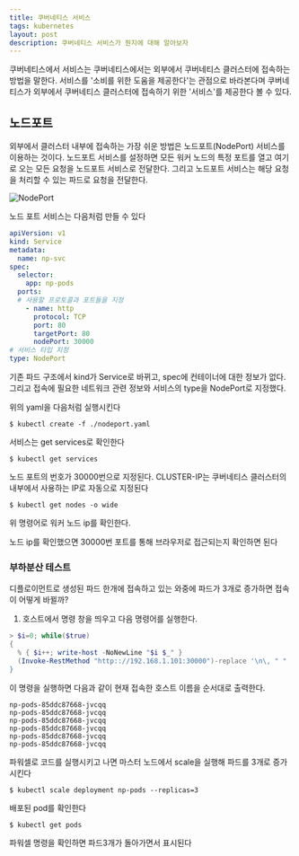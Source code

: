 ```yaml
---
title: 쿠버네티스 서비스
tags: kubernetes
layout: post
description: 쿠버네티스 서비스가 뭔지에 대해 알아보자
---
```


쿠버네티스에서 서비스는 쿠버네티스에서는 외부에서 쿠버네티스 클러스터에 접속하는 방법을 말한다. 서비스를 '소비를 위한 도움을 제공한다'는 관점으로 바라본다며 쿠버네티스가 외부에서 쿠버네티스 클러스터에 접속하기 위한 '서비스'를 제공한다 볼 수 있다.

## 노드포트

외부에서 클러스터 내부에 접속하는 가장 쉬운 방법은 노드포트(NodePort) 서비스를 이용하는 것이다. 노드포트 서비스를 설정하면 모든 워커 노드의 특정 포트를 열고 여기로 오는 모든 요청을 노드포트 서비스로 전달한다. 그리고 노드포트 서비스는 해당 요청을 처리할 수 있는 파드로 요청을 전달한다.

![NodePort](https://hyoublog.com/wp-content/uploads/2020/05/k8s-NodePort-1024x576.png)

노드 포트 서비스는 다음처럼 만들 수 있다

```yaml
apiVersion: v1
kind: Service
metadata:
  name: np-svc
spec:
  selector:
    app: np-pods
  ports:
  # 사용할 프로토콜과 포트들을 지정
    - name: http
      protocol: TCP
      port: 80
      targetPort: 80
      nodePort: 30000
# 서비스 타입 지정
type: NodePort
```

기존 파드 구조에서 kind가 Service로 바뀌고, spec에 컨테이너에 대한 정보가 없다.  그리고 접속에 필요한 네트워크 관련 정보와 서비스의 type을 NodePort로 지정했다.

위의 yaml을 다음처럼 실행시킨다

```shell
$ kubectl create -f ./nodeport.yaml
```

서비스는 get services로 확인한다

```shell
$ kubectl get services
```

노드 포트의 번호가 30000번으로 지정된다. CLUSTER-IP는 쿠버네티스 클러스터의 내부에서 사용하는 IP로 자동으로 지정된다

```shell
$ kubectl get nodes -o wide
```

위 명령어로 워커 노드 ip를 확인한다.

노드 ip를 확인했으면 30000번 포트를 통해 브라우저로 접근되는지 확인하면 된다

### 부하분산 테스트

디플로이먼트로 생성된 파드 한개에 접속하고 있는 와중에 파드가 3개로 증가하면 접속이 어떻게 바뀔까?

1. 호스트에서 명령 창을 띄우고 다음 명령어를 실행한다.

```powershell
> $i=0; while($true)
{
  % { $i++; write-host -NoNewLine "$i $_" }
  (Invoke-RestMethod "http:://192.168.1.101:30000")-replace '\n\, " "
}
```

이 명령을 실행하면 다음과 같이 현재 접속한 호스트 이름을 순서대로 출력한다.

```
np-pods-85ddc87668-jvcqq
np-pods-85ddc87668-jvcqq
np-pods-85ddc87668-jvcqq
np-pods-85ddc87668-jvcqq
np-pods-85ddc87668-jvcqq
np-pods-85ddc87668-jvcqq
```

파워셀로 코드를 실행시키고 나면 마스터 노드에서 scale을 실행해 파드를 3개로 증가시킨다

```shell
$ kubectl scale deployment np-pods --replicas=3
```

배포된 pod를 확인한다

```shell
$ kubectl get pods
```

파워셀 명령을 확인하면 파드3개가 돌아가면서 표시된다